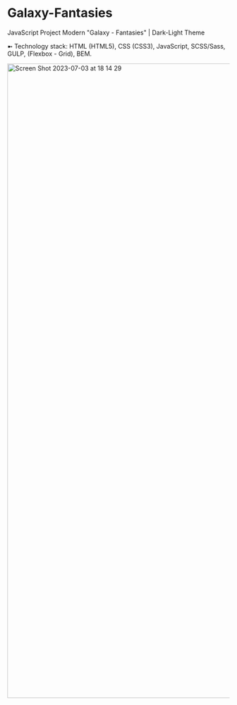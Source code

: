 # Galaxy-Fantasies
JavaScript Project Modern "Galaxy - Fantasies" | Dark-Light Theme

➼ Technology stack: HTML (HTML5), CSS (CSS3), JavaScript, SCSS/Sass, GULP, (Flexbox - Grid), BEM.

<img width="1440" alt="Screen Shot 2023-07-03 at 18 14 29" src="https://github.com/oscar223Po/galaxy-fantasies/assets/99406219/d4b20f03-78b5-4393-8424-badb343514d2">
